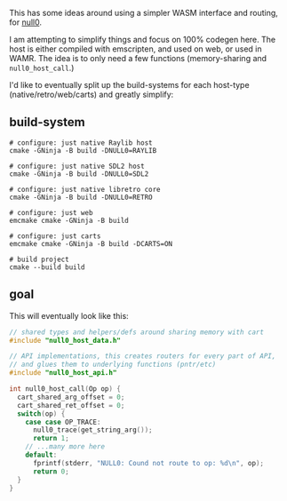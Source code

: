 This has some ideas around using a simpler WASM interface and routing, for [null0](https://github.com/notnullgames/null0).

I am attempting to simplify things and focus on 100% codegen here. The host is either compiled with emscripten, and used on web, or used in WAMR. The idea is to only need a few functions (memory-sharing and `null0_host_call`.)

I'd like to eventually split up the build-systems for each host-type (native/retro/web/carts) and greatly simplify:

## build-system

```
# configure: just native Raylib host
cmake -GNinja -B build -DNULL0=RAYLIB

# configure: just native SDL2 host
cmake -GNinja -B build -DNULL0=SDL2

# configure: just native libretro core
cmake -GNinja -B build -DNULL0=RETRO

# configure: just web
emcmake cmake -GNinja -B build

# configure: just carts
emcmake cmake -GNinja -B build -DCARTS=ON

# build project
cmake --build build
```

## goal


This will eventually look like this:

```c
// shared types and helpers/defs around sharing memory with cart
#include "null0_host_data.h"

// API implementations, this creates routers for every part of API,
// and glues them to underlying functions (pntr/etc)
#include "null0_host_api.h"

int null0_host_call(Op op) {
  cart_shared_arg_offset = 0;
  cart_shared_ret_offset = 0;
  switch(op) {
    case case OP_TRACE:
      null0_trace(get_string_arg());
      return 1;
    // ...many more here
    default:
      fprintf(stderr, "NULL0: Cound not route to op: %d\n", op);
      return 0;
  }
}
```
